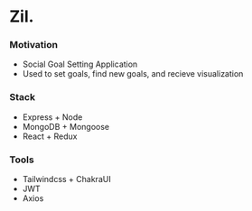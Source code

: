 # Zil.

### Motivation

- Social Goal Setting Application
- Used to set goals, find new goals, and recieve visualization

### Stack

- Express + Node
- MongoDB + Mongoose
- React + Redux

### Tools

- Tailwindcss + ChakraUI
- JWT
- Axios
